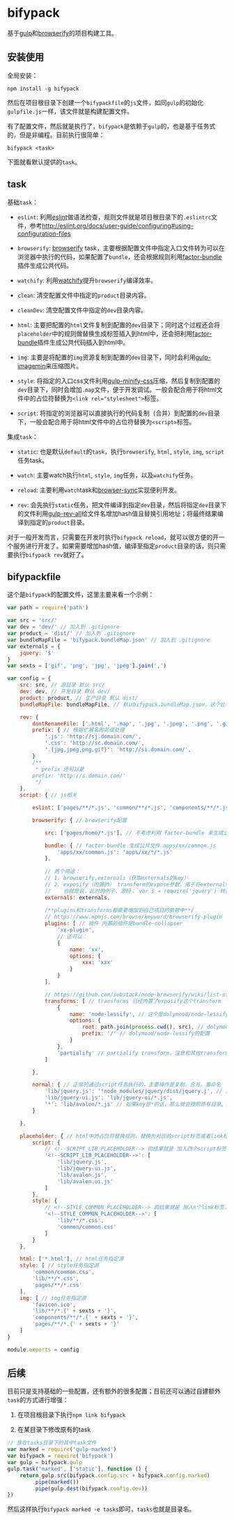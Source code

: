 # bifypack

基于[gulp](http://gulpjs.com/)和[browserify](http://browserify.org/)的项目构建工具。

## 安装使用

全局安装：

```
npm install -g bifypack
```

然后在项目根目录下创建一个`bifypackfile`的`js`文件，如同`gulp`的初始化`gulpfile.js`一样，该文件就是构建配置文件。

有了配置文件，然后就是执行了，`bifypack`是依赖于`gulp`的，也是基于任务式的，但是非编程。目前执行很简单：

```
bifypack <task>
```

下面就看默认提供的`task`。

## task

基础`task`：

* `eslint`: 利用[eslint](https://github.com/eslint/eslint)做语法检查，规则文件就是项目根目录下的`.eslintrc`文件，参考<http://eslint.org/docs/user-guide/configuring#using-configuration-files>

* `browserify`: [browserify](http://browserify.org/) task，主要根据配置文件中指定入口文件转为可以在浏览器中执行的代码，如果配置了`bundle`，还会根据规则利用[factor-bundle](https://github.com/substack/factor-bundle)插件生成公共代码。

* `watchify`: 利用[watchify](https://www.npmjs.com/package/watchify)提升`browserify`编译效率。

* `clean`: 清空配置文件中指定的`product`目录内容。

* `cleanDev`: 清空配置文件中指定的`dev`目录内容。

* `html`: 主要把配置的`html`文件复制到配置的`dev`目录下；同时这个过程还会将`placeholder`中的规则做替换生成标签插入到html中，还会把利用[factor-bundle](https://github.com/substack/factor-bundle)插件生成公共代码插入到html中。

* `img`: 主要是将配置的`img`资源复制到配置的`dev`目录下，同时会利用[gulp-imagemin](https://www.npmjs.com/package/gulp-imagemin)来压缩图片。

* `style`: 将指定的入口css文件利用[gulp-minify-css](https://www.npmjs.com/package/gulp-minify-css)压缩，然后复制到配置的`dev`目录下，同时会增加`.map`文件，便于开发调试。一般会配合用于将html文件中的占位符替换为`<link rel="stylesheet">`标签。

* `script`: 将指定的浏览器可以直接执行的代码复制（合并）到配置的`dev`目录下，一般会配合用于将html文件中的占位符替换为`<script>`标签。

集成`task`：

* `static`: 也是默认`default`的`task`，执行`browserify`, `html`, `style`, `img`, `script`任务task。

* `watch`: 主要watch执行`html`, `style`, `img`任务，以及`watchify`任务。

* `reload`: 主要利用`watch`task和[browser-sync](http://www.browsersync.io/)实现便利开发。

* `rev`: 会先执行`static`任务，把文件编译到指定`dev`目录，然后将指定`dev`目录下的文件利用[gulp-rev-all](https://www.npmjs.com/package/gulp-rev-all)给文件名增加hash值且替换引用地址；将最终结果编译到指定的`product`目录。

对于一般开发而言，只需要在开发时执行`bifypack reload`，就可以很方便的开一个服务进行开发了。如果需要增加hash值，编译至指定`product`目录的话，则只需要执行`bifypack rev`就好了。

## bifypackfile

这个是`bifypack`的配置文件，这里主要来看一个示例：

```js
var path = require('path')

var src = 'src/'
var dev = 'dev/' // 加入到 .gitignore
var product = 'dist/' // 加入到 .gitignore
var bundleMapFile = 'bifypack.bundleMap.json' // 加入到 .gitignore
var externals = {
	jquery: '$'
}
var sexts = ['gif', 'png', 'jpg', 'jpeg'].join(',')

var config = {
	src: src, // 源目录 默认 src/
	dev: dev, // 开发目录 默认 dev/
	product: product, // 生产目录 默认 dist/
	bundleMapFile: bundleMapFile, // 默认bifypack.bundleMap.json，这个比较特殊，如果说利用factor-bundle插件生成公共代码文件的话，才会生成这个文件，主要是为了在html中增加新生成的这个公共代码文件的`<script>`标签

	rev: {
		dontRenameFile: ['.html', '.map', '.jpg', '.jpeg', '.png', '.gif'], // gulp-rev-all的配置，这些文件不重命名
		prefix: { // 根据扩展名的前缀处理
			'.js': 'http://sj.domain.com/',
			'.css': 'http://sc.domain.com/',
			'.{jpg,jpeg,png,gif}': 'http://si.domain.com/',
		}
		/**
		 * prefix 还可以是
		prefix: 'http://s.domain.com/' 
		 */
	},
	script: { // js相关

		eslint: ['pages/**/*.js', 'common/**/*.js', 'components/**/*.js'], // 检查

		browserify: { // browserify配置

			src: ['pages/home/*.js'], // 不考虑利用 factor-bundle 来生成公共文件的入口文件

			bundle: { // factor-bundle 生成公共文件 apps/xx/common.js
			 	'apps/xx/common.js': 'apps/xx/*/*.js'
			},
			
			// 两个用途：
			// 1. browserify.externals（获取externals的key）
			// 2. exposify（内置的） transform的expose参数，用于将externals指定require的key替换为全局的对应的值
			//    也就是说，此时的例子，源码：`var $ = require('jquery')`转换的结果为`var $ = (typeof window !== "undefined" ? window['$'] : typeof global !== "undefined" ? global['$'] : null)`
			externals: externals,
			
			/**plugins和transforms都需要增加到自己项目的依赖中**/
			// https://www.npmjs.com/browse/keyword/browserify-plugin
			plugins: [ // 插件 内置的插件是bundle-collapser
				'xx-plugin',
				// 还可以：
				{
					name: 'xx',
					options: {
						xxx: 'xxx'
					}
				}
			],

			// https://github.com/substack/node-browserify/wiki/list-of-transforms
			transforms: [ // transforms 已经内置了exposify这个transform
				{
					name: 'node-lessify', // 这个是dolymood/node-lessify版本，主要解决插入到页面上的css中的图片路径问题，如果是绝对路径则使用默认node-lessify即可
					options: {
						root: path.join(process.cwd(), src), // dolymood/node-lessify的配置
						prefix: '/' // dolymood/node-lessify的配置
					}
				},
				'partialify' // partialify transform，注意和其他transform的冲突，例如 cssify browserify-css 等
			]

		},

		normal: { // 正常的通过script任务执行的，主要操作是复制，合并，重命名
			'lib/jquery.js': '!node_modules/jquery/dist/jquery.j', // 注意这里用了! ，当后边跟着的是确定的一个地址的时候才可以使用，也就是说 !xx/*.js 是不可以的
			'lib/jquery-ui.js': 'lib/jquery-ui/*.js',
			'*': 'lib/avalon/*.js' // 如果key是*的话，那么就会按照原有目录、文件名输出
		}

	},

	placeholder: { // html中的占位符替换规则，替换为对应的script标签或者link标签，都为js或css的各个入口文件
		script: {
			// <!--SCRIPT_LIB_PLACEHOLDER--> 的结果就是 加入四个script标签，相对地址会做处理
			'<!--SCRIPT_LIB_PLACEHOLDER-->': [
				'lib/jquery.js',
				'lib/jquery-ui.js',
				'lib/avalon.js',
				'lib/avalon.ui.js'
			]
		},
		style: {
			// <!--STYLE_COMMON_PLACEHOLDER--> 的结果就是 加入n个link标签，相对地址同样会做处理
			'<!--STYLE_COMMON_PLACEHOLDER-->': [
				'lib/**/*.css',
				'common/common.css'
			]
		}
	},

	html: ['*.html'], // html任务指定源
	style: [ // style任务指定源
		'common/common.css',
		'lib/**/*.css',
		'pages/**/*.css'
	],
	img: [ // img任务指定源
		'favicon.ico',
		'lib/**/*.{' + sexts + '}',
		'components/**/*.{' + sexts + '}',
		'pages/**/*.{' + sexts + '}'
	]
}

module.exports = config

```

## 后续

目前只是支持基础的一些配置，还有额外的很多配置；目前还可以通过自建额外`task`的方式进行增强：

1. 在项目根目录下执行`npm link bifypack`

2. 在某目录下修改原有的task

```js
// 放在tasks目录下的其中task文件
var marked = require('gulp-marked')
var bifypack = require('bifypack')
var gulp = bifypack.gulp
gulp.task('marked', ['static'], function () {
	return gulp.src(bifypack.config.src + bifypack.config.marked)
		.pipe(marked())
		.pipe(gulp.dest(bifypack.config.dev))
})
```

然后这样执行`bifypack marked -e tasks`即可，`tasks`也就是目录名。
